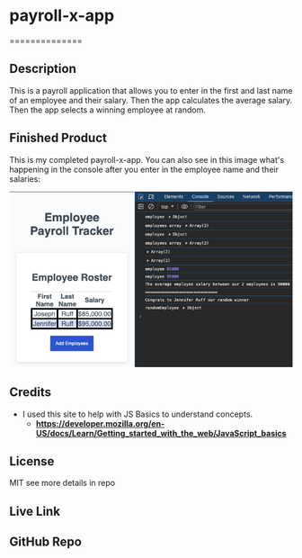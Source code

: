 # payroll-x-app
==============

## Description

This is a payroll application that allows you to enter in the first and last name of an employee and their salary. Then the app calculates the average salary. Then the app selects a winning employee at random. 

## Finished Product 

This is my completed payroll-x-app. You can also see in this image what's happening in the console after you enter in the employee name and their salaries:

!["payroll-x-app"](./assets/payroll-x-screen-shot.png "Company Payroll App")

## Credits

- I used this site to help with JS Basics to understand concepts.
    - **<https://developer.mozilla.org/en-US/docs/Learn/Getting_started_with_the_web/JavaScript_basics>**

## License

MIT see more details in repo

## Live Link


## GitHub Repo